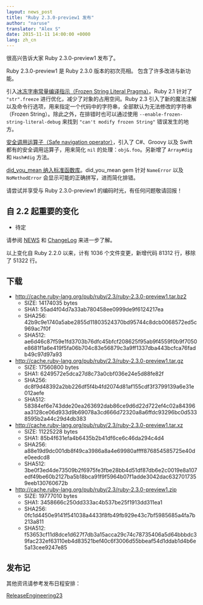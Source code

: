 ```yaml
---
layout: news_post
title: "Ruby 2.3.0-preview1 发布"
author: "naruse"
translator: "Alex S"
date: 2015-11-11 14:00:00 +0000
lang: zh_cn
---
```


很高兴告诉大家 Ruby 2.3.0-preview1 发布了。

Ruby 2.3.0-preview1 是 Ruby 2.3.0 版本的初次亮相。
包含了许多改进与新功能。

引入[冰冻字串常量编译指示（Frozen String Literal
Pragma）](https://bugs.ruby-lang.org/issues/11473)。Ruby 2.1 针对了 `"str".freeze` 进行优化，减少了对象的占用空间。Ruby 2.3 引入了新的魔法注解以及命令行选项，用来指定一个代码中的字符串，全部默认为无法修改的字符串（Frozen String）。除此之外，在排错时也可以通过使用 `--enable-frozen-string-literal-debug` 来找到 `"can't modify frozen String"` 错误发生的地方。

[安全调用运算子（Safe navigation operator）](https://bugs.ruby-lang.org/issues/11537)，引入了 C#、Groovy 以及 Swift 都有的安全调用运算子，用来简化 `nil` 的处理：`obj&.foo`。另新增了 `Array#dig` 和 `Hash#dig` 方法。

[did_you_mean 纳入标准函数库](https://bugs.ruby-lang.org/issues/11252)。did_you_mean gem 针对 `NameError` 以及 `NoMethodError` 会显示可能的正确拼写，进而简化排错。

请尝试并享受与 Ruby 2.3.0-preview1 的编码时光，有任何问题敬请回报！

## 自 2.2 起重要的变化

* 待定

请参阅 [NEWS](https://github.com/ruby/ruby/blob/v2_3_0_preview1/NEWS) 和
[ChangeLog](https://github.com/ruby/ruby/blob/v2_3_0_preview1/ChangeLog)
来进一步了解。

以上变化自 Ruby 2.2.0 以来，计有 1036 个文件变更，新增代码 81312 行，移除了 51322 行。

## 下载

* <http://cache.ruby-lang.org/pub/ruby/2.3/ruby-2.3.0-preview1.tar.bz2>
  * SIZE:   14174035 bytes
  * SHA1:   55ad4f04d7a33ab780458ee0999de9f6124217ea
  * SHA256: 42b9c9e1740a5abe2855d11803524370bd95744c8dcb0068572ed5c969ac7f0f
  * SHA512: ae6d46c87f59e1fd3703b76dfc45bfcf208625f95ab9f4559f0b9f7050e8681f1a6e419f5fa06b704c83e56879c3a9ff1337dba443bcfca76fadb49c97d97a93
* <http://cache.ruby-lang.org/pub/ruby/2.3/ruby-2.3.0-preview1.tar.gz>
  * SIZE:   17560800 bytes
  * SHA1:   6249572e5dca27d8c73a0cbf036e24e5d88fe82f
  * SHA256: dc8f9d48392a2bb226df5f4b4fd2074d81af155cdf3f3799139a6e31e012aefe
  * SHA512: 58384ef6e743dde20ea263692dab86ce9d6d22d722ef4c02a84396aa3128ce06d933d9b69078a3cd666d72320a8a6ffdc93296bc0d5338595b2a44c29d4db383
* <http://cache.ruby-lang.org/pub/ruby/2.3/ruby-2.3.0-preview1.tar.xz>
  * SIZE:   11225228 bytes
  * SHA1:   85b4f631efa4b6435b2b41df6ce6c46da294c4d4
  * SHA256: a88e19d9dc001db8f49ca3986a8a4e69980affff876854585725e40de0eedcd8
  * SHA512: 3be0f3ed4de73509b2f6975fe3fbe28bb4d51df87db6e2c0019e8a107edf49be60b2127ba5b18bca91f9f5964b07f1adde3042dac6327017359eeb130760672b
* <http://cache.ruby-lang.org/pub/ruby/2.3/ruby-2.3.0-preview1.zip>
  * SIZE:   19777010 bytes
  * SHA1:   3458666c250dd333ac4b537be25f1913dd311ea1
  * SHA256: 0fc1d4450e9141f541038a4433f8fb49fb929e43c7bf5985685a4fa7b213a811
  * SHA512: f53653cf11d8dce1d627f7db3a15acca29c74c78735406a5d64bbbdc39fac232ef63110eb4d83521bef40c6f3006d55bbeaf54d1ddab1d4b6e5a13cee9247e85

## 发布记

其他资讯请参考发布日程安排：

[ReleaseEngineering23](http://bugs.ruby-lang.org/projects/ruby-trunk/wiki/ReleaseEngineering23)
